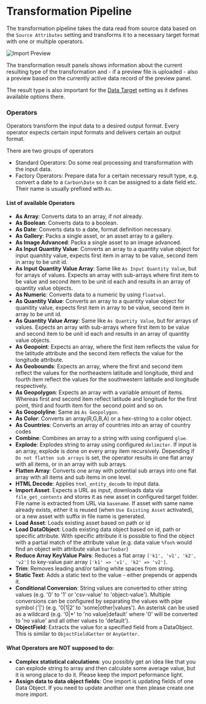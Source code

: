 # Transformation Pipeline

The transformation pipeline takes the data read from source data based on the 
`Source Attributes` setting and transforms it to a necessary target format 
with one or multiple operators. 

<div class="image-as-lightbox"></div>

![Import Preview](../../img/transformation_pipeline.png)

The transformation result panels shows information about the current resulting
type of the transformation and - if a preview file is uploaded - also a preview
based on the currently active data record of the preview panel. 

The result type is also important for the [Data Target](./03_Data_Target/README.md) setting 
as it defines available options there.

### Operators
Operators transform the input data to a desired output format. Every operator 
expects certain input formats and delivers certain an output format. 

There are two groups of operators 
- Standard Operators: Do some real processing and transformation with the input data.
- Factory Operators: Prepare data for a certain necessary result type, e.g. convert a
date to a `Carbon\Date` so it can be assigned to a date field etc. 
Their name is usually prefixed with `As`. 

#### List of available Operators
- **As Array**: Converts data to an array, if not already.
- **As Boolean**: Converts data to a boolean.
- **As Date**: Converts data to a date, format definition necessary. 
- **As Gallery**: Packs a single asset, or an asset array to a gallery. 
- **As Image Advanced**: Packs a single asset to an image advanced. 
- **As Input Quantity Value**: Converts an array to a quantity value object for 
  input quanitity value, expects first item in array to be value, second item in array to be unit id. 
- **As Input Quantity Value Array**: Same like `As Input Quantity Value`, but for arrays of values. Expects an array
  with sub-arrays where first item to be value and second item to be unit id each and results in an array of quantity value objects.
- **As Numeric**: Converts data to a numeric by using `floatval`.
- **As Quantity Value**: Converts an array to a quantity value object for 
    quanitity value, expects first item in array to be value, second item in array to be unit id.
- **As Quantity Value Array**: Same like `As Quantity Value`, but for arrays of values. Expects an array
  with sub-arrays where first item to be value and second item to be unit id each and results in an array of quantity value objects.
- **As Geopoint**: Expects an array, where the first item reflects the value for the latitude attribute
and the second item reflects the value for the longitude attribute.
- **As Geobounds**: Expects an array, where the first and second item reflect the values for the northeastern latitude and longitude, third and fourth item reflect the values for the southwestern latitude and longitude respectively.
- **As Geopolygon**: Expects an array with a variable amount of items. Whereas first and second item reflect latitude and longitude for the first point, third and fourth item for the second point and so on.
- **As Geopolyline**: Same as `As Geopolygon`.
- **As Color**: Converts an array(R,G,B,A) or a hex-string to a color object.
- **As Countries**: Converts an array of countries into an array of country codes
- **Combine**: Combines an array to a string with using configuerd `glue`. 
- **Explode**: Explodes string to array using configured `delimiter`. If input is an array, explode is done on every array item recursively. 
  Depending if `Do not flatten sub arrays` is set, the operator results in one flat array with all items, or in an array with sub arrays. 
- **Flatten Array**: Converts one array with potential sub arrays into one flat array with all items and sub items in one level. 
- **HTML Decode**: Applies `html_entity_decode` to input data.
- **Import Asset**: Expects a URL as input, downloads data via `file_get_contents` and stores it as new asset in configured 
   target folder. File name is extracted from URL via `basename`. If asset with same name already exists, either it is 
    reused (when `Use Existing Asset` activated), or a new asset with suffix in file name is generated. 
- **Load Asset**: Loads existing asset based on path or id
- **Load DataObject**: Loads existing data object based on id, path or specific attribute. With specific attribute it is possible to find the object with a partial match of the attribute value (e.g. data value `%foo%` would find an object with attribute value `barfoobar`)
- **Reduce Array KeyValue Pairs**: Reduces a flat array `['k1', 'v1', 'k2', 'v2']` 
   to key-value pair array `['k1' => 'v1', 'k2' => 'v2']`. 
- **Trim**: Removes leading and/or tailing white spaces from string.
- **Static Text**: Adds a static text to the value - either prepends or appends it.
- **Conditional Conversion**: String values are converted to other string values (e.g. '0' to '1' or 'csv-value' to 'object-value'). Multiple conversions can be configured by separating the values with pipe symbol ('|') (e.g. '0|1|2' to 'some|other|values'). An asterisk can be used as a wildcard (e.g. '0|\*' to 'no value|default' where '0' will be converted to 'no value' and all other values to 'default').
- **ObjectField**: Extracts the value for a specified field from a DataObject. This is similar to `ObjectFieldGetter` or `AnyGetter`.

#### What Operators are NOT supposed to do:
- **Complex statistical calculations**: you possibly get an idea like that you can explode string to array and then calculate some average value, but it is wrong place to do it. Please keep the import peformance light.
- **Assign data to data object fields**: One import is updating fields of one Data Object. If you need to update another one then please create one more import.
